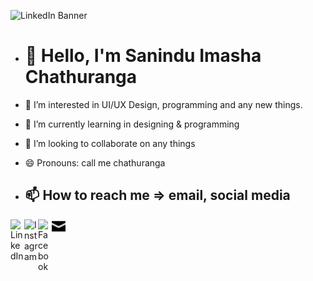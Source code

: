 ![LinkedIn Banner](https://media.licdn.com/dms/image/D5616AQHH86Ar-LB3iw/profile-displaybackgroundimage-shrink_350_1400/0/1714714880398?e=1721865600&v=beta&t=HRQ9tmyKktgmMnC6CKUg7mNrprtzYQNyw0qNo2uPnjo)

- # 👋 Hello, I'm Sanindu Imasha Chathuranga

- 👀 I’m interested in UI/UX Design, programming and any new things.
- 🌱 I’m currently learning in designing & programming
- 💞️ I’m looking to collaborate on any things
- 😄 Pronouns: call me chathuranga

- ## 📫 How to reach me => email, social media

<img align="left" alt="LinkedIn" width="22px" src="https://raw.githubusercontent.com/iconic/open-iconic/master/svg/linkedin.svg" />
<img align="left" alt="Instagram" width="22px" src="https://raw.githubusercontent.com/iconic/open-iconic/master/svg/instagram.svg" />
<img align="left" alt="Facebook" width="22px" src="https://raw.githubusercontent.com/iconic/open-iconic/master/svg/facebook.svg" />
<img align="left" alt="Email" width="22px" src="https://raw.githubusercontent.com/iconic/open-iconic/master/svg/envelope-closed.svg" />

<!---
SIChathuranga/SIChathuranga is a ✨ special ✨ repository because its `README.md` (this file) appears on your GitHub profile.
You can click the Preview link to take a look at your changes.
--->
